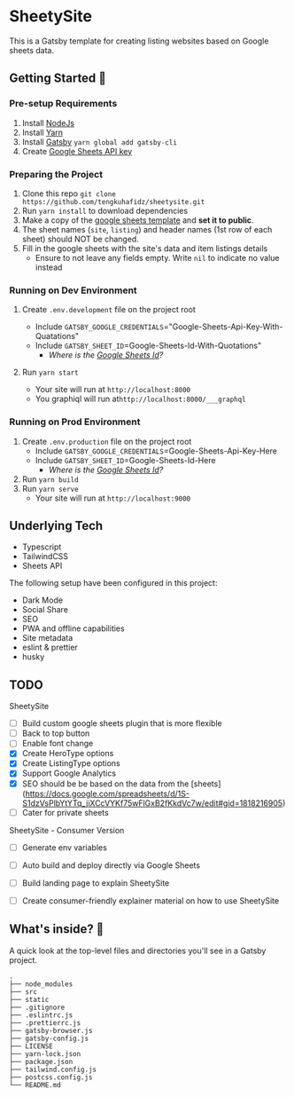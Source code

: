 # SheetySite

This is a Gatsby template for creating listing websites based on Google sheets data.

## Getting Started 🚀

### Pre-setup Requirements

1. Install [NodeJs](https://nodejs.org/en/download/)
2. Install [Yarn](https://classic.yarnpkg.com/en/docs/install/#mac-stable)
3. Install [Gatsby](https://www.gatsbyjs.org/docs/glossary/yarn/) `yarn global add gatsby-cli`
3. Create [Google Sheets API key](https://developers.google.com/sheets/api/guides/authorizing#APIKey)

### Preparing the Project
1. Clone this repo `git clone https://github.com/tengkuhafidz/sheetysite.git`
2. Run `yarn install` to download dependencies
3. Make a copy of the [google sheets template](https://docs.google.com/spreadsheets/d/1S-S1dzVsPlbYtYTq_jiXCcVYKf75wFlGxB2fKkdVc7w/edit#gid=1818216905) and **set it to public**.
4. The sheet names (`site`, `listing`) and header names (1st row of each sheet) should NOT be changed.
5. Fill in the google sheets with the site's data and item listings details
   - Ensure to not leave any fields empty. Write `nil` to indicate no value instead

### Running on Dev Environment

1. Create `.env.development` file on the project root
   - Include `GATSBY_GOOGLE_CREDENTIALS`="Google-Sheets-Api-Key-With-Quatations"
   - Include `GATSBY_SHEET_ID`=Google-Sheets-Id-With-Quotations"
      - _Where is the [Google Sheets Id](https://developers.google.com/sheets/api/guides/concepts#spreadsheet_id)?_

2. Run `yarn start`
   - Your site will run at `http://localhost:8000`
   - You graphiql will run at`http://localhost:8000/___graphql`

### Running on Prod Environment
1. Create `.env.production` file on the project root
   - Include `GATSBY_GOOGLE_CREDENTIALS`=Google-Sheets-Api-Key-Here
   - Include `GATSBY_SHEET_ID`=Google-Sheets-Id-Here
      - _Where is the [Google Sheets Id](https://developers.google.com/sheets/api/guides/concepts#spreadsheet_id)?_
2. Run `yarn build`
3. Run `yarn serve`
   - Your site will run at `http://localhost:9000`


## Underlying Tech

- Typescript
- TailwindCSS
- Sheets API

The following setup have been configured in this project:

- Dark Mode
- Social Share
- SEO
- PWA and offline capabilities
- Site metadata
- eslint & prettier
- husky

## TODO
SheetySite
- [ ] Build custom google sheets plugin that is more flexible
- [ ] Back to top button
- [ ] Enable font change
- [x] Create HeroType options
- [x] Create ListingType options
- [x] Support Google Analytics
- [x] SEO should be be based on the data from the [sheets] (https://docs.google.com/spreadsheets/d/1S-S1dzVsPlbYtYTq_jiXCcVYKf75wFlGxB2fKkdVc7w/edit#gid=1818216905)
- [ ] Cater for private sheets

SheetySite - Consumer Version
- [ ] Generate env variables 
- [ ] Auto build and deploy directly via Google Sheets
- [ ] Build landing page to explain SheetySite
- [ ] Create consumer-friendly explainer material on how to use SheetySite


## What's inside? 🧐

A quick look at the top-level files and directories you'll see in a Gatsby project.

    .
    ├── node_modules
    ├── src
    ├── static
    ├── .gitignore
    ├── .eslintrc.js
    ├── .prettierrc.js
    ├── gatsby-browser.js
    ├── gatsby-config.js
    ├── LICENSE
    ├── yarn-lock.json
    ├── package.json
    ├── tailwind.config.js
    ├── postcss.config.js
    └── README.md
